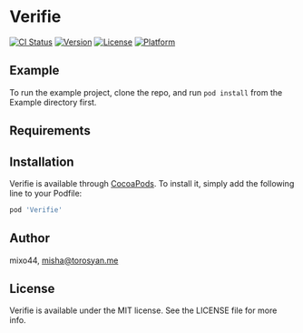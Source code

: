# Verifie

[![CI Status](https://img.shields.io/travis/mixo44/Verifie.svg?style=flat)](https://travis-ci.org/mixo44/Verifie)
[![Version](https://img.shields.io/cocoapods/v/Verifie.svg?style=flat)](https://cocoapods.org/pods/Verifie)
[![License](https://img.shields.io/cocoapods/l/Verifie.svg?style=flat)](https://cocoapods.org/pods/Verifie)
[![Platform](https://img.shields.io/cocoapods/p/Verifie.svg?style=flat)](https://cocoapods.org/pods/Verifie)

## Example

To run the example project, clone the repo, and run `pod install` from the Example directory first.

## Requirements

## Installation

Verifie is available through [CocoaPods](https://cocoapods.org). To install
it, simply add the following line to your Podfile:

```ruby
pod 'Verifie'
```

## Author

mixo44, misha@torosyan.me

## License

Verifie is available under the MIT license. See the LICENSE file for more info.
